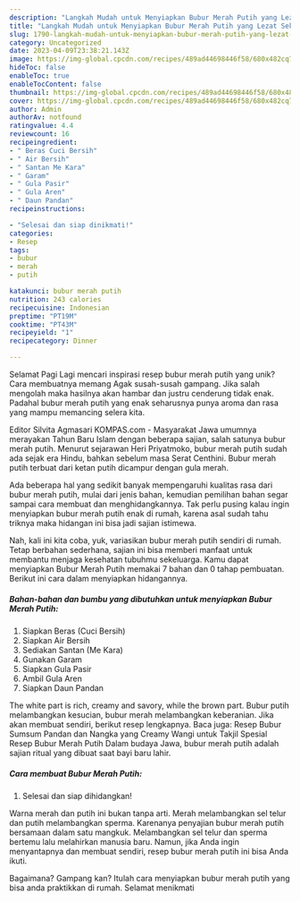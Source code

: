 ```yaml
---
description: "Langkah Mudah untuk Menyiapkan Bubur Merah Putih yang Lezat Sekali, Lezat"
title: "Langkah Mudah untuk Menyiapkan Bubur Merah Putih yang Lezat Sekali, Lezat"
slug: 1790-langkah-mudah-untuk-menyiapkan-bubur-merah-putih-yang-lezat-sekali-lezat
category: Uncategorized
date: 2023-04-09T23:38:21.143Z
image: https://img-global.cpcdn.com/recipes/489ad44698446f58/680x482cq70/bubur-merah-putih-foto-resep-utama.jpg
hideToc: false
enableToc: true
enableTocContent: false
thumbnail: https://img-global.cpcdn.com/recipes/489ad44698446f58/680x482cq70/bubur-merah-putih-foto-resep-utama.jpg
cover: https://img-global.cpcdn.com/recipes/489ad44698446f58/680x482cq70/bubur-merah-putih-foto-resep-utama.jpg
author: Admin
authorAv: notfound
ratingvalue: 4.4
reviewcount: 16
recipeingredient:
- " Beras Cuci Bersih"
- " Air Bersih"
- " Santan Me Kara"
- " Garam"
- " Gula Pasir"
- " Gula Aren"
- " Daun Pandan"
recipeinstructions:

- "Selesai dan siap dinikmati!"
categories:
- Resep
tags:
- bubur
- merah
- putih

katakunci: bubur merah putih 
nutrition: 243 calories
recipecuisine: Indonesian
preptime: "PT19M"
cooktime: "PT43M"
recipeyield: "1"
recipecategory: Dinner

---
```



Selamat Pagi Lagi mencari inspirasi resep bubur merah putih yang unik? Cara membuatnya memang Agak susah-susah gampang. Jika salah mengolah maka hasilnya akan hambar dan justru cenderung tidak enak. Padahal bubur merah putih yang enak seharusnya punya aroma dan rasa yang mampu memancing selera kita.


Editor Silvita Agmasari KOMPAS.com - Masyarakat Jawa umumnya merayakan Tahun Baru Islam dengan beberapa sajian, salah satunya bubur merah putih. Menurut sejarawan Heri Priyatmoko, bubur merah putih sudah ada sejak era Hindu, bahkan sebelum masa Serat Centhini. Bubur merah putih terbuat dari ketan putih dicampur dengan gula merah.

Ada beberapa hal yang sedikit banyak mempengaruhi kualitas rasa dari bubur merah putih, mulai dari jenis bahan, kemudian pemilihan bahan segar sampai cara membuat dan menghidangkannya. Tak perlu pusing kalau ingin menyiapkan bubur merah putih enak di rumah, karena asal sudah tahu triknya maka hidangan ini bisa jadi sajian istimewa.


Nah, kali ini kita coba, yuk, variasikan bubur merah putih sendiri di rumah. Tetap berbahan sederhana, sajian ini bisa memberi manfaat untuk membantu menjaga kesehatan tubuhmu sekeluarga. Kamu dapat menyiapkan Bubur Merah Putih memakai 7 bahan dan 0 tahap pembuatan. Berikut ini cara dalam menyiapkan hidangannya.

<!--inarticleads1-->

##### Bahan-bahan dan bumbu yang dibutuhkan untuk menyiapkan Bubur Merah Putih:

1. Siapkan  Beras (Cuci Bersih)
1. Siapkan  Air Bersih
1. Sediakan  Santan (Me Kara)
1. Gunakan  Garam
1. Siapkan  Gula Pasir
1. Ambil  Gula Aren
1. Siapkan  Daun Pandan


The white part is rich, creamy and savory, while the brown part. Bubur putih melambangkan kesucian, bubur merah melambangkan keberanian. Jika akan membuat sendiri, berikut resep lengkapnya. Baca juga: Resep Bubur Sumsum Pandan dan Nangka yang Creamy Wangi untuk Takjil Spesial Resep Bubur Merah Putih Dalam budaya Jawa, bubur merah putih adalah sajian ritual yang dibuat saat bayi baru lahir. 

<!--inarticleads2-->

##### Cara membuat Bubur Merah Putih:


1. Selesai dan siap dihidangkan!

Warna merah dan putih ini bukan tanpa arti. Merah melambangkan sel telur dan putih melambangkan sperma. Karenanya penyajian bubur merah putih bersamaan dalam satu mangkuk. Melambangkan sel telur dan sperma bertemu lalu melahirkan manusia baru. Namun, jika Anda ingin menyantapnya dan membuat sendiri, resep bubur merah putih ini bisa Anda ikuti. 

Bagaimana? Gampang kan? Itulah cara menyiapkan bubur merah putih yang bisa anda praktikkan di rumah. Selamat menikmati
